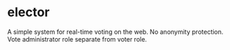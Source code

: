 elector
=======

A simple system for real-time voting on the web.  No anonymity protection.
Vote administrator role separate from voter role.
